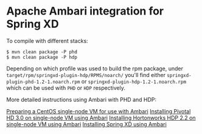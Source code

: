 # Apache Ambari integration for Spring XD

To compile with different stacks:

```text
$ mvn clean package -P phd
$ mvn clean package -P hdp
```

Depending on which profile was used to build the rpm package, under
`target/rpm/springxd-plugin-hdp/RPMS/noarch/` you'll find either
`springxd-plugin-phd-1.2-1.noarch.rpm` or `springxd-plugin-hdp-1.2-1.noarch.rpm`
which can be used with `PHD` or `HDP` respectively.

More detailed instructions using Ambari with PHD and HDP:

[Preparing a CentOS single-node VM for use with Ambari](docs/asciidoc/PreparingVMforAmbari.asciidoc)
[Installing Pivotal HD 3.0 on single-node VM using Ambari](docs/asciidoc/InstallingPHDwithAmbari.asciidoc)
[Installing Hortonworks HDP 2.2 on single-node VM using Ambari](docs/asciidoc/InstallingHDPwithAmbari.asciidoc)
[Installing Spring XD using Ambari](docs/asciidoc/InstallingXDwithAmbari.asciidoc)

